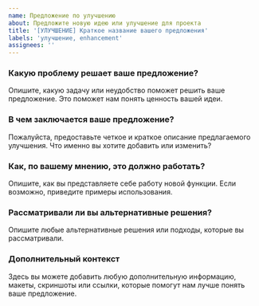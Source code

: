 ```yaml
---
name: Предложение по улучшению
about: Предложите новую идею или улучшение для проекта
title: '[УЛУЧШЕНИЕ] Краткое название вашего предложения'
labels: 'улучшение, enhancement'
assignees: ''
---
```


### **Какую проблему решает ваше предложение?**

Опишите, какую задачу или неудобство поможет решить ваше предложение. Это поможет нам понять ценность вашей идеи.

### **В чем заключается ваше предложение?**

Пожалуйста, предоставьте четкое и краткое описание предлагаемого улучшения. Что именно вы хотите добавить или изменить?

### **Как, по вашему мнению, это должно работать?**

Опишите, как вы представляете себе работу новой функции. Если возможно, приведите примеры использования.

### **Рассматривали ли вы альтернативные решения?**

Опишите любые альтернативные решения или подходы, которые вы рассматривали.

### **Дополнительный контекст**

Здесь вы можете добавить любую дополнительную информацию, макеты, скриншоты или ссылки, которые помогут нам лучше понять ваше предложение.
